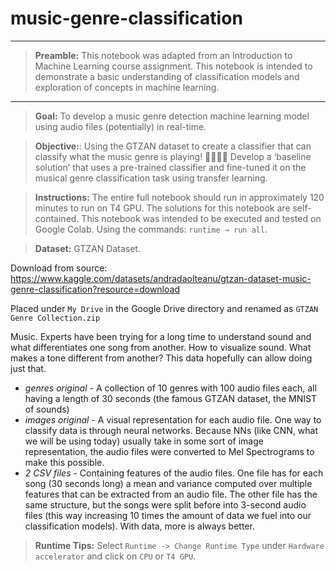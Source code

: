 # music-genre-classification

---
> **Preamble:** This notebook was adapted from an Introduction to Machine Learning course assignment. This notebook is intended to demonstrate a basic understanding of classification models and exploration of concepts in machine learning.
---

> **Goal:** To develop a music genre detection machine learning model using audio files (potentially) in real-time.

> **Objective:**: Using the GTZAN dataset to create a classifier that can classify what the music genre is playing! 🎷🎸🎹🎺
Develop a ‘baseline solution’ that uses a pre-trained classifier and fine-tuned it on the musical genre classification task using transfer learning.

> **Instructions:** The entire full notebook should run in approximately 120 minutes to run on T4 GPU. The solutions for this notebook are self-contained. This notebook was intended to be executed and tested on Google Colab. Using the commands: `runtime → run all`.

> **Dataset:** GTZAN Dataset.

Download from source: https://www.kaggle.com/datasets/andradaolteanu/gtzan-dataset-music-genre-classification?resource=download

Placed under `My Drive` in the Google Drive directory and renamed as `GTZAN Genre Collection.zip`

Music. Experts have been trying for a long time to understand sound and what differentiates one song from another. How to visualize sound. What makes a tone different from another? This data hopefully can allow doing just that.

- *genres original* - A collection of 10 genres with 100 audio files each, all having a length of 30 seconds (the famous GTZAN dataset, the MNIST of sounds)
- *images original* - A visual representation for each audio file. One way to classify data is through neural networks. Because NNs (like CNN, what we will be using today) usually take in some sort of image representation, the audio files were converted to Mel Spectrograms to make this possible.
- *2 CSV files* - Containing features of the audio files. One file has for each song (30 seconds long) a mean and variance computed over multiple features that can be extracted from an audio file. The other file has the same structure, but the songs were split before into 3-second audio files (this way increasing 10 times the amount of data we fuel into our classification models). With data, more is always better.

> **Runtime Tips:** Select `Runtime -> Change Runtime Type` under `Hardware accelerator` and click on `CPU` or `T4 GPU`.
